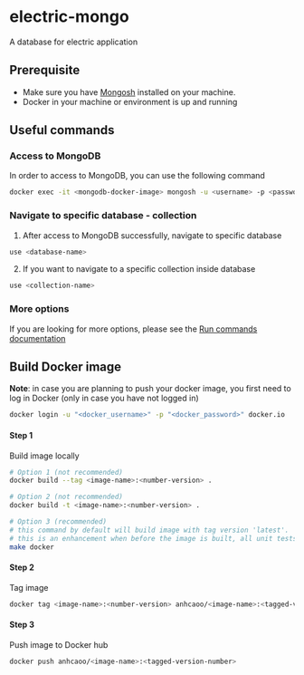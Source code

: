# electric-mongo

A database for electric application 

## Prerequisite
- Make sure you have [Mongosh](https://www.mongodb.com/docs/mongodb-shell/install/) installed on your machine.
- Docker in your machine or environment is up and running

## Useful commands
### Access to MongoDB
In order to access to MongoDB, you can use the following command
```bash
docker exec -it <mongodb-docker-image> mongosh -u <username> -p <password>
```

### Navigate to specific database - collection
1. After access to MongoDB successfully, navigate to specific database
```bash
use <database-name>
```    

2. If you want to navigate to a specific collection inside database
```bash
use <collection-name>
```

### More options
If you are looking for more options, please see the [Run commands documentation](https://www.mongodb.com/docs/mongodb-shell/run-commands/)

## Build Docker image
**Note**: in case you are planning to push your docker image, you first need to log in Docker (only in case you have not logged in)

```bash
docker login -u "<docker_username>" -p "<docker_password>" docker.io
```

#### Step 1
Build image locally
```bash
# Option 1 (not recommended)
docker build --tag <image-name>:<number-version> .

# Option 2 (not recommended)
docker build -t <image-name>:<number-version> .

# Option 3 (recommended)
# this command by default will build image with tag version 'latest'. 
# this is an enhancement when before the image is built, all unit tests will be executed
make docker 
```

#### Step 2
Tag image
```bash
docker tag <image-name>:<number-version> anhcaoo/<image-name>:<tagged-version-number> 
```

#### Step 3
Push image to Docker hub
```bash
docker push anhcaoo/<image-name>:<tagged-version-number> 
```